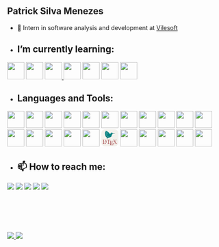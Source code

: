 ## Patrick Silva Menezes


- 🔭 Intern in software analysis and development at [Vilesoft](https://vilesoft.com.br/)
##
- ## I’m currently learning:

<div class"allign-left">
<a href="https://developer.mozilla.org/pt-BR/docs/Web/CSS"><img src="https://cdn.jsdelivr.net/gh/devicons/devicon/icons/html5/html5-original.svg" width="40" height="40" /></a>
<a href="https://developer.mozilla.org/pt-BR/docs/Web/HTML"><img src="https://cdn.jsdelivr.net/gh/devicons/devicon/icons/css3/css3-original.svg" width="40" height="40" /></a>
<a href="https://developer.mozilla.org/en-US/docs/Web/JavaScript"><img src="https://cdn.jsdelivr.net/gh/devicons/devicon/icons/javascript/javascript-original.svg" width="40" height="40" /> </a>
<a href="https://www.typescriptlang.org/"><img src="https://cdn.jsdelivr.net/gh/devicons/devicon/icons/typescript/typescript-original.svg"  width="40" height="40" /></a>
<img src="https://cdn.jsdelivr.net/gh/devicons/devicon/icons/nodejs/nodejs-plain.svg"  width="40" height="40"/>
<a href="https://jestjs.io/pt-BR/"><img src="https://cdn.jsdelivr.net/gh/devicons/devicon/icons/jest/jest-plain.svg"  width="40" height="40"/></a>
<a href="https://expressjs.com/pt-br/"> <img src="https://cdn.jsdelivr.net/gh/devicons/devicon/icons/express/express-original.svg"  width="40" height="40" /></a>
          
          

 
 </div class="allign-items:">       
                                                                                                                       
 - ## Languages and Tools:

<div class"align-left">
<img src="https://cdn.jsdelivr.net/gh/devicons/devicon/icons/html5/html5-original.svg" width="40" height="40" />
<img src="https://cdn.jsdelivr.net/gh/devicons/devicon/icons/css3/css3-original.svg" width="40" height="40" /> 
 <img src="https://cdn.jsdelivr.net/gh/devicons/devicon/icons/tailwindcss/tailwindcss-plain.svg"  width="40" height="40" />
 <img src="https://cdn.jsdelivr.net/gh/devicons/devicon/icons/vscode/vscode-original.svg" width="40" height="40"/>
 <img src="https://cdn.jsdelivr.net/gh/devicons/devicon/icons/java/java-original.svg" width="40" height="40"/>
<img src="https://cdn.jsdelivr.net/gh/devicons/devicon/icons/python/python-original-wordmark.svg" width="40" height="40" />
<img src="https://cdn.jsdelivr.net/gh/devicons/devicon/icons/c/c-original.svg" width="40" height="40"/>
<img src="https://cdn.jsdelivr.net/gh/devicons/devicon/icons/cplusplus/cplusplus-original.svg" width="40" height="40" />
<img src="https://cdn.jsdelivr.net/gh/devicons/devicon/icons/npm/npm-original-wordmark.svg" width="40" height="40"/>    
<img src="https://www.svgrepo.com/show/303229/microsoft-sql-server-logo.svg" width="40" height="40"/>
<img src="https://cdn.jsdelivr.net/gh/devicons/devicon/icons/mongodb/mongodb-original-wordmark.svg" width="40" height="40" />
 <img src="https://cdn.jsdelivr.net/gh/devicons/devicon/icons/postgresql/postgresql-original.svg" width="40" height="40" />
 <img src="https://mariadb.com/wp-content/uploads/2019/11/mariadb-logo-vertical_white.svg" width="40" height="40"/>
 <img src="https://upload.wikimedia.org/wikipedia/commons/b/b5/DBeaver_logo.svg" width="40" height="40"/>
<img src="https://upload.wikimedia.org/wikipedia/commons/2/2f/PhpMyAdmin_logo_2010_hidef.svg" width="40" height="40"/>
 <img src="https://cdn.jsdelivr.net/gh/devicons/devicon/icons/git/git-plain.svg" width="40" height="40"/>
<img src="https://github.com/tandpfun/skill-icons/blob/main/icons/LaTeX-Light.svg" width="40" height="40"/>
 <img src="https://cdn.jsdelivr.net/gh/devicons/devicon/icons/linux/linux-original.svg" width="40" height="40"/>
 <img src="https://cdn.jsdelivr.net/gh/devicons/devicon/icons/github/github-original.svg" width="40" height="40"/>
 <img src="https://cdn.jsdelivr.net/gh/devicons/devicon/icons/ubuntu/ubuntu-plain-wordmark.svg"  width="40" height="40"/>     
<img src="https://cdn.jsdelivr.net/gh/devicons/devicon/icons/debian/debian-original-wordmark.svg" width="40" height="40" />   
<img src="https://cdn.jsdelivr.net/gh/devicons/devicon/icons/storybook/storybook-original.svg" width="40" height="40"/>

                    
 
 
          
  
                 
          
                             
 </div>       
                                                                                                                         

- ## 📫  How to reach me: 


<div>
<a href="https://instagram.com/patrick_smenezes" target="_blank"><img src="https://img.shields.io/badge/-Instagram-%23E4405F?style=for-the-badge&logo=instagram&logoColor=white" target="_blank"></a>
<a href = "mailto:patricksilvamenezes@gmail.com"><img src="https://img.shields.io/badge/Gmail-D14836?style=for-the-badge&logo=gmail&logoColor=white" target="_blank"></a>
<a href="https://www.linkedin.com/in/patrick-menezes" target="_blank"><img src="https://img.shields.io/badge/-LinkedIn-%230077B5?style=for-the-badge&logo=linkedin&logoColor=white" target="_blank"></a>   
 <a href="https://discord.com/channels/@me" target="_blank"><img src="https://img.shields.io/badge/Discord-5865F2?style=for-the-badge&logo=discord&logoColor=white" target="_blank"></a>   
 <a href="https://github.com/PatrickSilvaMenezes" target= "_blank"><img src="https://img.shields.io/badge/GitHub-100000?style=for-the-badge&logo=github&logoColor=white" target="_blank"></a>

</div>

</br></br></br></br>


<div>
<a href="https://github.com/PatrickSilvaMenezes">
<img height="180em" src="https://github-readme-stats.vercel.app/api/top-langs/?username=PatrickSilvaMenezes&layout=compact&langs_count=7&theme=dracula"/>
<img height="180em" src="https://github-readme-stats.vercel.app/api?username=PatrickSilvaMenezes&show_icons=true&theme=dracula&include_all_commits=true&count_private=true"/>
</div>
